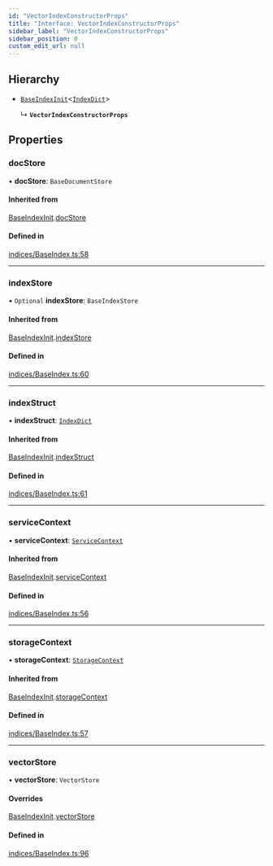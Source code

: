 ```yaml
---
id: "VectorIndexConstructorProps"
title: "Interface: VectorIndexConstructorProps"
sidebar_label: "VectorIndexConstructorProps"
sidebar_position: 0
custom_edit_url: null
---
```


## Hierarchy

- [`BaseIndexInit`](BaseIndexInit.md)<[`IndexDict`](../classes/IndexDict.md)\>

  ↳ **`VectorIndexConstructorProps`**

## Properties

### docStore

• **docStore**: `BaseDocumentStore`

#### Inherited from

[BaseIndexInit](BaseIndexInit.md).[docStore](BaseIndexInit.md#docstore)

#### Defined in

[indices/BaseIndex.ts:58](https://github.com/run-llama/LlamaIndexTS/blob/08c2d46/packages/core/src/indices/BaseIndex.ts#L58)

___

### indexStore

• `Optional` **indexStore**: `BaseIndexStore`

#### Inherited from

[BaseIndexInit](BaseIndexInit.md).[indexStore](BaseIndexInit.md#indexstore)

#### Defined in

[indices/BaseIndex.ts:60](https://github.com/run-llama/LlamaIndexTS/blob/08c2d46/packages/core/src/indices/BaseIndex.ts#L60)

___

### indexStruct

• **indexStruct**: [`IndexDict`](../classes/IndexDict.md)

#### Inherited from

[BaseIndexInit](BaseIndexInit.md).[indexStruct](BaseIndexInit.md#indexstruct)

#### Defined in

[indices/BaseIndex.ts:61](https://github.com/run-llama/LlamaIndexTS/blob/08c2d46/packages/core/src/indices/BaseIndex.ts#L61)

___

### serviceContext

• **serviceContext**: [`ServiceContext`](ServiceContext.md)

#### Inherited from

[BaseIndexInit](BaseIndexInit.md).[serviceContext](BaseIndexInit.md#servicecontext)

#### Defined in

[indices/BaseIndex.ts:56](https://github.com/run-llama/LlamaIndexTS/blob/08c2d46/packages/core/src/indices/BaseIndex.ts#L56)

___

### storageContext

• **storageContext**: [`StorageContext`](StorageContext.md)

#### Inherited from

[BaseIndexInit](BaseIndexInit.md).[storageContext](BaseIndexInit.md#storagecontext)

#### Defined in

[indices/BaseIndex.ts:57](https://github.com/run-llama/LlamaIndexTS/blob/08c2d46/packages/core/src/indices/BaseIndex.ts#L57)

___

### vectorStore

• **vectorStore**: `VectorStore`

#### Overrides

[BaseIndexInit](BaseIndexInit.md).[vectorStore](BaseIndexInit.md#vectorstore)

#### Defined in

[indices/BaseIndex.ts:96](https://github.com/run-llama/LlamaIndexTS/blob/08c2d46/packages/core/src/indices/BaseIndex.ts#L96)
